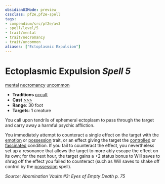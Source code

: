 ```yaml
---
obsidianUIMode: preview
cssclass: pf2e,pf2e-spell
tags:
- compendium/src/pf2e/av3
- spell/level/5
- trait/mental
- trait/necromancy
- trait/uncommon
aliases: ["Ectoplasmic Expulsion"]
---
```

# Ectoplasmic Expulsion *Spell 5*   
[mental](mental.md "Mental Effect Trait")  [necromancy](necromancy.md "Necromancy School Trait")  [uncommon](uncommon.md "Uncommon Rarity Trait")  

- **Traditions** [occult](occult.md "Occult Tradition Trait")
- **Cast** [>>>](chapter-9-playing-the-game.md#Actions "Three-Action") 
- **Range**: 30 foot
- **Targets**: 1 creature

You call upon tendrils of ephemeral ectoplasm to pass through the target and carry away a harmful psychic affliction.

You immediately attempt to counteract a single effect on the target with the [emotion](emotion.md "Emotion Effect Trait") or [possession](Reference/Rules/Traits/possession.md "Possession Effect Trait") trait, or an effect giving the target the [controlled](conditions.md#Controlled) or [fascinated](conditions.md#Fascinated) condition. If you fail to counteract the effect, you nevertheless set up a resonance that allows the target to more ably escape the effect on its own; for the next hour, the target gains a +2 status bonus to Will saves to shrug off the effect you failed to counteract (such as Will saves to shake off control by the [possession](Reference/Compendium/Spells/possession.md) spell).

*Source: Abomination Vaults #3: Eyes of Empty Death p. 75*